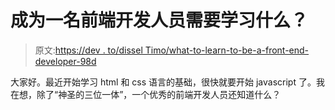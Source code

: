 # 成为一名前端开发人员需要学习什么？

> 原文:[https://dev . to/dissel Timo/what-to-learn-to-be-a-front-end-developer-98d](https://dev.to/disseltimo/what-to-learn-to-become-a-front-end-developer-98d)

大家好。最近开始学习 html 和 css 语言的基础，很快就要开始 javascript 了。我在想，除了“神圣的三位一体”，一个优秀的前端开发人员还知道什么？